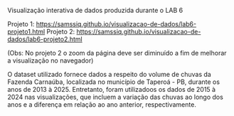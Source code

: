 Visualização interativa de dados produzida durante o LAB 6

Projeto 1: https://samssiq.github.io/visualizacao-de-dados/lab6-projeto1.html
Projeto 2: https://samssiq.github.io/visualizacao-de-dados/lab6-projeto2.html

(Obs: No projeto 2 o zoom da página deve ser diminuído a fim de melhorar a visualização no navegador)

O dataset utilizado fornece dados a respeito do volume de chuvas da Fazenda Carnaúba, localizada no município de Taperoá - PB, durante os anos de 2013 à 2025. Entretanto, foram utilizadoos os dados de 2015 à 2024 nas visualizações, que incluem a variação das chuvas ao longo dos anos e a diferença em relação ao ano anterior, respectivamente.

